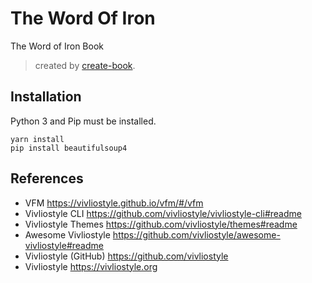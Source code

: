 # The Word Of Iron

The Word of Iron Book 

> created by [create-book](https://github.com/vivliostyle/create-book).

## Installation

Python 3 and Pip must be installed.

```
yarn install
pip install beautifulsoup4
```

## References

- VFM <https://vivliostyle.github.io/vfm/#/vfm>
- Vivliostyle CLI <https://github.com/vivliostyle/vivliostyle-cli#readme>
- Vivliostyle Themes <https://github.com/vivliostyle/themes#readme>
- Awesome Vivliostyle <https://github.com/vivliostyle/awesome-vivliostyle#readme>
- Vivliostyle (GitHub) <https://github.com/vivliostyle>
- Vivliostyle <https://vivliostyle.org>
